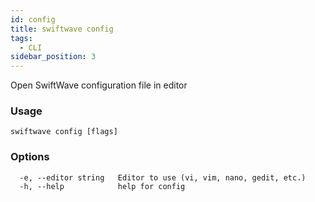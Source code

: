 ```yaml
---
id: config
title: swiftwave config
tags:
  - CLI
sidebar_position: 3
---
```


Open SwiftWave configuration file in editor

### Usage

```
swiftwave config [flags]
```

### Options

```
  -e, --editor string   Editor to use (vi, vim, nano, gedit, etc.)
  -h, --help            help for config
```
